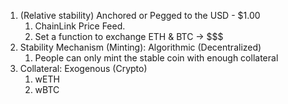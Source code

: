 1. (Relative stability) Anchored or Pegged to the USD - $1.00
   1. ChainLink Price Feed.
   2. Set a function to exchange ETH & BTC -> $$$
2. Stability Mechanism (Minting): Algorithmic (Decentralized)
   1. People can only mint the stable coin with enough collateral
3. Collateral: Exogenous (Crypto)
   1. wETH
   2. wBTC
